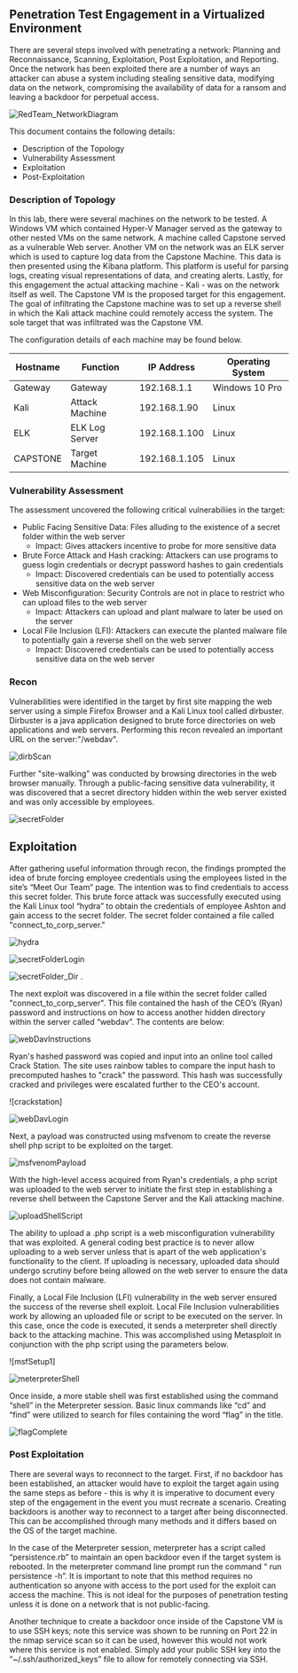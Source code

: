 ## Penetration Test Engagement in a Virtualized Environment

There are several steps involved with penetrating a network: Planning and Reconnaissance, Scanning, Exploitation, Post Exploitation, and Reporting. Once the network has been exploited there are a number of ways an attacker can abuse a system including stealing sensitive data, modifying data on the network, compromising the availability of data for a ransom and leaving a backdoor for perpetual access.

![RedTeam_NetworkDiagram](https://github.com/keeslonkf/Red-Team-vs.-Blue-Team/blob/39d081ca13b751d97885985216948dfe3114aa54/RedTeam_Images/network_topology.JPG)

This document contains the following details:
- Description of the Topology
- Vulnerability Assessment
- Exploitation
- Post-Exploitation

### Description of Topology

In this lab, there were several machines on the network to be tested. A Windows VM which contained Hyper-V Manager served as the gateway to other nested VMs on the same network. A machine called Capstone served as a vulnerable Web server. Another VM on the network was an ELK server which is used to capture log data from the Capstone Machine. This data is then presented using the Kibana platform. This platform is useful for parsing logs, creating visual representations of data, and creating alerts. Lastly, for this engagement the actual attacking machine - Kali - was on the network itself as well. The Capstone VM is the proposed target for this engagement. The goal of infiltrating the Capstone machine was to set up a reverse shell in which the Kali attack machine could remotely access the system. The sole target that was infiltrated was the Capstone VM.

The configuration details of each machine may be found below.

| Hostname | Function       | IP Address               | Operating System |
|----------|----------------|--------------------------|------------------|
| Gateway  | Gateway        | 192.168.1.1              | Windows 10 Pro   |
| Kali     | Attack Machine | 192.168.1.90             | Linux            |
| ELK      | ELK Log Server | 192.168.1.100            | Linux            |
| CAPSTONE | Target Machine | 192.168.1.105            | Linux            |

### Vulnerability Assessment

The assessment uncovered the following critical vulnerabiliies in the target:

- Public Facing Sensitive Data: Files alluding to the existence of a secret folder within the web server
  - Impact: Gives attackers incentive to probe for more sensitive data
- Brute Force Attack and Hash cracking: Attackers can use programs to guess login credentials or decrypt password hashes to gain credentials
  - Impact: Discovered credentials can be used to potentially access sensitive data on the web server
- Web Misconfiguration: Security Controls are not in place to restrict who can upload files to the web server
  - Impact: Attackers can upload and plant malware to later be used on the server
- Local File Inclusion (LFI): Attackers can execute the planted malware file to potentially gain a reverse shell on the web server
  - Impact: Discovered credentials can be used to potentially access sensitive data on the web server       

### Recon

Vulnerabilities were identified in the target by first site mapping the web server using a simple Firefox Browser and a Kali Linux tool called dirbuster. Dirbuster is a java application designed to brute force directories on web applications and web servers. Performing this recon revealed an important URL on the server:"/webdav".

![dirbScan](https://github.com/keeslonkf/Red-Team-vs.-Blue-Team/blob/39d081ca13b751d97885985216948dfe3114aa54/RedTeam_Images/dirbScan.JPG)

Further "site-walking" was conducted by browsing directories in the web browser manually. Through a public-facing sensitive data vulnerability, it was discovered that a secret directory hidden within the web server existed and was only accessible by employees.

![secretFolder](https://github.com/keeslonkf/Red-Team-vs.-Blue-Team/blob/39d081ca13b751d97885985216948dfe3114aa54/RedTeam_Images/secretFolder.JPG)

## Exploitation

After gathering useful information through recon, the findings prompted the idea of brute forcing employee credentials using the employees listed in the site’s “Meet Our Team” page. The intention was to find credentials to access this secret folder. This brute force attack was successfully executed using the Kali Linux tool “hydra” to obtain the credentials of employee Ashton and gain access to the secret folder. The secret folder contained a file called "connect_to_corp_server."

![hydra](https://github.com/keeslonkf/Red-Team-vs.-Blue-Team/blob/39d081ca13b751d97885985216948dfe3114aa54/RedTeam_Images/hydra.JPG)

![secretFolderLogin](https://github.com/keeslonkf/Red-Team-vs.-Blue-Team/blob/39d081ca13b751d97885985216948dfe3114aa54/RedTeam_Images/SecretFolderLogin.JPG) 

![secretFolder_Dir](https://github.com/keeslonkf/Red-Team-vs.-Blue-Team/blob/39d081ca13b751d97885985216948dfe3114aa54/RedTeam_Images/SecretFolderDirContents.JPG) . 

The next exploit was discovered in a file within the secret folder called "connect_to_corp_server". This file contained the hash of the CEO’s (Ryan) password and instructions on how to access another hidden directory within the server called “webdav”. The contents are below: 

![webDavInstructions](https://github.com/keeslonkf/Red-Team-vs.-Blue-Team/blob/39d081ca13b751d97885985216948dfe3114aa54/RedTeam_Images/webDavInstructions.JPG) 

Ryan's hashed password was copied and input into an online tool called Crack Station. The site uses rainbow tables to compare the input hash to precomputed hashes to "crack" the password. This hash was successfully cracked and privileges were escalated further to the CEO's account. 

![crackstation] 

![webDavLogin](https://github.com/keeslonkf/Red-Team-vs.-Blue-Team/blob/39d081ca13b751d97885985216948dfe3114aa54/RedTeam_Images/webDavLogin.JPG) 

Next, a payload was constructed using msfvenom to create the reverse shell php script to be exploited on the target. 

![msfvenomPayload](https://github.com/keeslonkf/Red-Team-vs.-Blue-Team/blob/39d081ca13b751d97885985216948dfe3114aa54/RedTeam_Images/msfvenomPayload.JPG) 

With the high-level access acquired from Ryan's credentials, a php script was uploaded to the web server to initiate the first step in establishing a reverse shell between the Capstone Server and the Kali attacking machine. 

![uploadShellScript](https://github.com/keeslonkf/Red-Team-vs.-Blue-Team/blob/39d081ca13b751d97885985216948dfe3114aa54/RedTeam_Images/UploadShellScript.jpg)

The ability to upload a .php script is a web misconfiguration vulnerability that was exploited. A general coding best practice is to never allow uploading to a web server unless that is apart of the web application's functionality to the client. If uploading is necessary, uploaded data should undergo scrutiny before being allowed on the web server to ensure the data does not contain malware. 

Finally, a Local File Inclusion (LFI) vulnerability in the web server ensured the success of the reverse shell exploit. Local File Inclusion vulnerabilities work by allowing an uploaded file or script to be executed on the server. In this case, once the code is executed, it sends a meterpreter shell directly back to the attacking machine. This was accomplished using Metasploit in conjunction with the php script using the parameters below. 

![msfSetup1] 

![meterpreterShell](https://github.com/keeslonkf/Red-Team-vs.-Blue-Team/blob/39d081ca13b751d97885985216948dfe3114aa54/RedTeam_Images/meterpreterShell.JPG) 

Once inside, a more stable shell was first established using the command “shell” in the Meterpreter session. Basic linux commands like “cd” and “find” were utilized to search for files containing the word “flag” in the title.

![flagComplete](https://github.com/keeslonkf/Red-Team-vs.-Blue-Team/blob/39d081ca13b751d97885985216948dfe3114aa54/RedTeam_Images/flagComplete.JPG)

### Post Exploitation

There are several ways to reconnect to the target. First, if no backdoor has been established, an attacker would have to exploit the target again using the same steps as before - this is why it is imperative to document every step of the engagement in the event you must recreate a scenario. Creating backdoors is another way to reconnect to a target after being disconnected. This can be accomplished through many methods and it differs based on the OS of the target machine. 

In the case of the Meterpreter session, meterpreter has a script called “persistence.rb” to maintain an open backdoor even if the target system is rebooted. In the meterpreter command line prompt run the command “ run persistence -h”. It is important to note that this method requires no authentication so anyone with access to the port used for the exploit can access the machine. This is not ideal for the purposes of penetration testing unless it is done on a network that is not public-facing. 

Another technique to create a backdoor once inside of the Capstone VM is to use SSH keys; note this service was shown to be running on Port 22 in the nmap service scan so it can be used, however this would not work where this service is not enabled. Simply add your public SSH key into the “~/.ssh/authorized_keys” file to allow for remotely connecting via SSH. 
